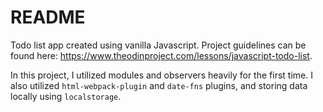 # README

Todo list app created using vanilla Javascript. Project guidelines can be found here: https://www.theodinproject.com/lessons/javascript-todo-list.

In this project, I utilized modules and observers heavily for the first time. I also utilized `html-webpack-plugin` and `date-fns` plugins, and storing data locally using `localstorage`.
